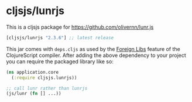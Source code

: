 # cljsjs/lunrjs

This is a cljsjs package for https://github.com/olivernn/lunr.js

[](dependency)
```clojure
[cljsjs/lunrjs "2.3.6"] ;; latest release
```
[](/dependency)

This jar comes with `deps.cljs` as used by the [Foreign Libs][flibs] feature
of the ClojureScript compiler. After adding the above dependency to your project
you can require the packaged library like so:

```clojure
(ns application.core
  (:require cljsjs.lunrjs))

;; call lunr rather than lunrjs
(js/lunr (fn [] ...))
```

[flibs]: https://clojurescript.org/reference/packaging-foreign-deps
